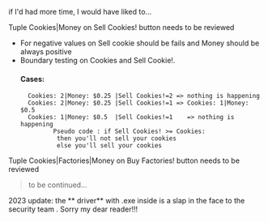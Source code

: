 if I'd had more time, I would have liked to...

Tuple Cookies|Money on Sell Cookies! button needs to be reviewed 

- For negative values on Sell cookie should be fails and Money should be always positive
- Boundary testing on Cookies and Sell Cookie!. 
	 #### Cases:
		Cookies: 2|Money: $0.25	|Sell Cookies!=2 => nothing is happening
		Cookies: 2|Money: $0.25	|Sell Cookies!=1 => Cookies: 1|Money: $0.5
		Cookies: 1|Money: $0.5	|Sell Cookies!=1 	=> nothing is happening
	           Pseudo code : if Sell Cookies! >= Cookies: 
				then you'll not sell your cookies 
				else you'll sell your cookies

Tuple Cookies|Factories|Money on Buy Factories! button needs to be reviewed 	
> to be continued...

2023 update: the ** driver** with .exe inside is a slap in the face to the security team . Sorry my dear reader!!!
